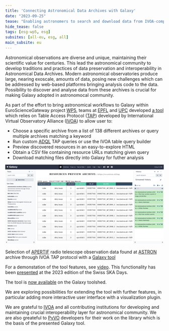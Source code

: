 ```yaml
---
title: 'Connecting Astronomical Data Archives with Galaxy'
date: "2023-09-25"  
tease: "Enabling astronomers to search and download data from IVOA-compliant archives directly within Galaxy"
hide_tease: false
tags: [esg-wp5, esg]
subsites: [all-eu, esg, all]
main_subsite: eu
---
```


Astronomical observations are diverse and unique, maintaining their scientific value for centuries. This lead the astronomical community to develop traditions and practices of data preservation and interoperability in Astronomical Data Archives. Modern astronomical observatories produce large, nearing exoscale, amounts of data, 
posing new challenges which can be addressed by web-based platforms bringing analysis code to the data. Possibility to discover and analyse data from these archives is crucial for making Galaxy adopted in astronomocal community.

As part of the effort to bring astronomical workflows to Galaxy within EuroScienceGateway project [WP5](https://galaxyproject.org/projects/esg/news/?tag=esg-wp5), teams at [EPFL](https://www.epfl.ch/en/) and [UPC](https://apc.u-paris.fr/APC_CS/) developed [a tool](https://usegalaxy.eu/root?tool_id=astronomical_archives) which relies on Table Access Protocol ([TAP](https://wiki.ivoa.net/twiki/bin/view/IVOA/TableAccess)) developed by  International Virtual Observatory Alliance ([IVOA](https://www.ivoa.net/)) to allow user to:

* Choose a specific archive from a list of 138 different archives or query multiple archives matching a keyword
* Run custom [ADQL](https://www.ivoa.net/documents/ADQL/) TAP queries or use the IVOA table query builder
* Preview discovered resources in an easy-to-explore HTML
* Obtain a CSV file containing resource URLs matching given query    
* Download matching files directly into Galaxy for futher analysis

<div class="center">
<div class="img-sizer" style="width: 100%">

![Selection of APERTIF radio telescope images found at ASTRON through IVOA TAP protocol with a Galaxy tool](galaxy-ivoa-astron.png)</div>  

<figcaption>
Selection of <a href="https://science.astron.nl/sdc/astron-data-explorer/data-releases/apertif-dr1/">APERTIF</a> radio telescope observation data found at <a href="https://science.astron.nl/sdc/astron-data-explorer/">ASTRON</a> archive through IVOA TAP protocol with a <a href="https://usegalaxy.eu/root?tool_id=astronomical_archives">Galaxy tool</a>
</figcaption>
    
For a demonstation of the tool features, see [video](https://fair.tube/w/bAYTSeD7gt2XiDTWzTo3rz).
This functionality has been [presented](https://galaxyproject.org/events/2023-09-06/) at the 2023 edition of the Swiss SKA Days. 

The tool is [now available](https://toolshed.g2.bx.psu.edu/repository?repository_id=5e558af15782f7db&changeset_revision=0ddfc343f9f9) on the Galaxy toolshed.

We are exploring possibilities for extending the tool with further features, in particular adding more interactive user interface with a visualization plugin.

We are grateful to [IVOA](https://www.ivoa.net/) and all contributing institutions for developing and maintaining crucial interoperability layer for astronomical community. We are also greateful to [PyVO](https://github.com/astropy/pyvo) developers for their work on the library which is the basis of the presented Galaxy tool.


